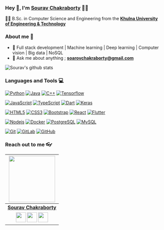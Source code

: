 
### Hey 👋, I'm [Sourav Chakraborty]() 👨‍💻



👨‍🎓 B.Sc. in Computer Science and Engineering from the **[Khulna University of Engineering & Technology](http://www.kuet.ac.bd)** 

### About me :eyes:

- :dart: Full stack development | Machine learning | Deep learning | Computer vision | Big data | NoSQL   
- :e-mail: Ask me about anything ; **soarovchakraborty@gmail.com**

![Sourav's github stats](https://github-readme-stats.vercel.app/api?username=dreamkid&show_icons=true&hide_border=true)

### Languages and Tools :computer:

[![Python](https://img.shields.io/badge/-Python-black?style=flat&logo=python&link=https://github.com/Dream-kid)](https://github.com/Dream-kid) [![Java](https://img.shields.io/badge/Java-orange?style=flat&logo=java&logoColor=white&link=https://github.com/Dream-kid)](https://github.com/Dream-kid) [![C++](https://img.shields.io/badge/-C/C%2B%2B-%2300599C?style=flat&logo=C%2B%2B&logoColor=ffffff)](https://github.com/Dream-kid) [![Tensorflow](https://img.shields.io/badge/-Tensorflow-gray?style=flat&logo=tensorflow&link=https://github.com/Dream-kid)](https://github.com/Dream-kid) 

[![JavaScript](https://img.shields.io/badge/-JavaScript-black?style=flat&logo=javascript&link=https://github.com/Dream-kid)](https://github.com/Dream-kid) [![TypeScript](https://img.shields.io/badge/-TypeScript-007ACC?style=flat&logo=typescript&link=https://github.com/Dream-kid)](https://github.com/Dream-kid) [![Dart](https://img.shields.io/badge/-Dart-0175C2?style=flat&logo=dart&link=https://github.com/Dream-kid)](https://github.com/Dream-kid) [![Keras](https://img.shields.io/badge/-Keras-red?style=flat&logo=keras&link=https://github.com/Dream-kid)](https://github.com/Dream-kid) 

[![HTML5](https://img.shields.io/badge/-HTML5-E34F26?style=flat&logo=html5&logoColor=white&link=https://github.com/Dream-kid)](https://github.com/Dream-kid) [![CSS3](https://img.shields.io/badge/-CSS3-1572B6?style=flat&logo=css3&link=https://github.com/Dream-kid)](https://github.com/Dream-kid) [![Bootstrap](https://img.shields.io/badge/-Bootstrap-563D7C?style=flat&logo=bootstrap&link=https://github.com/Dream-kid)](https://github.com/Dream-kid) [![React](https://img.shields.io/badge/-React-black?style=flat&logo=react&link=https://github.com/Dream-kid)](https://github.com/Dream-kid) [![Flutter](https://img.shields.io/badge/-Flutter-02569B?style=flat&logo=flutter&link=https://github.com/Dream-kid)](https://github.com/Dream-kid)

[![Nodejs](https://img.shields.io/badge/-Nodejs-black?style=flat&logo=Node.js&link=https://github.com/Dream-kid)](https://github.com/Dream-kid) [![Docker](https://img.shields.io/badge/-Docker-black?style=flat&logo=docker&link=https://github.com/Dream-kid)](https://github.com/Dream-kid) [![PostgreSQL](https://img.shields.io/badge/-PostgreSQL-336791?style=flat&logo=postgresql&link=https://github.com/Dream-kid)](https://github.com/Dream-kid) [![MySQL](https://img.shields.io/badge/-MySQL-black?style=flat&logo=mysql&link=https://github.com/Dream-kid)](https://github.com/Dream-kid)

[![Git](https://img.shields.io/badge/-Git-black?style=flat&logo=git&link=https://github.com/Dream-kid)](https://github.com/Dream-kid) [![GitLab](https://img.shields.io/badge/-GitLab-FCA121?style=flat&logo=gitlab&link=https://github.com/Dream-kid)](https://gitlab.com/Dream-kid) [![GitHub](https://img.shields.io/badge/-GitHub-181717?style=flat&logo=github&link=https://github.com/Dream-kid)](https://github.com/Dream-kid)

### Reach out to me 👓

|  <a href="https://Dream-kid.github.io/"><img src="https://icon-library.net//images/icon-programmer/icon-programmer-14.jpg" width="150px" height="150px" /></a> |
|:---------------------------------------------------------------------------------------------------------------------------------------: |
|       **[Sourav Chakraborty](https://sites.google.com/view/soarovchakraborty)**                                                                                |
|<a href="https://github.com/Dream-kid"><img src="https://cdn.iconscout.com/icon/free/png-256/github-108-438008.png" width="32px" height="32px"></a> <a href="https://www.facebook.com/sourav.chakraborty.dream.kid"><img src="https://i.ibb.co/zmYNW4p/facebook.png" width="32px" height="32px"></a> <a href="https://www.linkedin.com/in/soarovchakraborty/"><img src="https://i.ibb.co/Kx2GSrT/linkedin.png" width="32px" height="32px"></a> |










<!--
**Dream-kid/Dream-kid** is a ✨ _special_ ✨ repository because its `README.md` (this file) appears on your GitHub profile.

Here are some ideas to get you started:

- 🔭 I’m currently working on ...
- 🌱 I’m currently learning ...
- 👯 I’m looking to collaborate on ...
- 🤔 I’m looking for help with ...
- 💬 Ask me about ...
- 📫 How to reach me: ...
- 😄 Pronouns: ...
- ⚡ Fun fact: ...
-->
